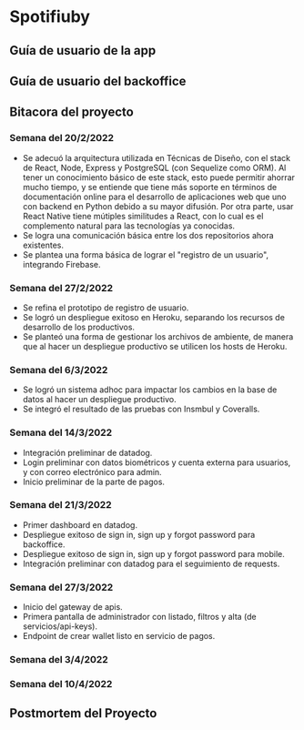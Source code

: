 # Spotifiuby

## Guía de usuario de la app

## Guía de usuario del backoffice

## Bitacora del proyecto

### Semana del 20/2/2022
- Se adecuó la arquitectura utilizada en Técnicas de Diseño, con el stack de React, Node, Express y PostgreSQL (con Sequelize como ORM). Al tener un conocimiento básico de este stack, esto puede permitir ahorrar mucho tiempo, y se entiende que tiene más soporte en términos de documentación online para el desarrollo de aplicaciones web que uno con backend en Python debido a su mayor difusión. Por otra parte, usar React Native tiene mútiples similitudes a React, con lo cual es el complemento natural para las tecnologías ya conocidas.
- Se logra una comunicación básica entre los dos repositorios ahora existentes.
- Se plantea una forma básica de lograr el "registro de un usuario", integrando Firebase.

### Semana del 27/2/2022
- Se refina el prototipo de registro de usuario.
- Se logró un despliegue exitoso en Heroku, separando los recursos de desarrollo de los productivos. 
- Se planteó una forma de gestionar los archivos de ambiente, de manera que al hacer un despliegue productivo se utilicen los hosts de Heroku.

### Semana del 6/3/2022
- Se logró un sistema adhoc para impactar los cambios en la base de datos al hacer un despliegue productivo.
- Se integró el resultado de las pruebas con Insmbul y Coveralls.

### Semana del 14/3/2022
- Integración preliminar de datadog.
- Login preliminar con datos biométricos y cuenta externa para usuarios, y con correo electrónico para admin.
- Inicio preliminar de la parte de pagos.

### Semana del 21/3/2022
- Primer dashboard en datadog.
- Despliegue exitoso de sign in, sign up y forgot password para backoffice.
- Despliegue exitoso de sign in, sign up y forgot password para mobile.
- Integración preliminar con datadog para el seguimiento de requests.

### Semana del 27/3/2022
- Inicio del gateway de apis.
- Primera pantalla de administrador con listado, filtros y alta (de servicios/api-keys). 
- Endpoint de crear wallet listo en servicio de pagos.

### Semana del 3/4/2022

### Semana del 10/4/2022

## Postmortem del Proyecto
